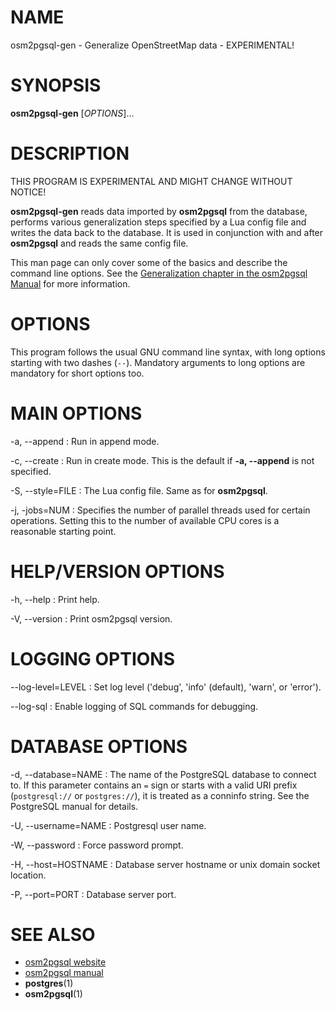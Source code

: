 # NAME

osm2pgsql-gen - Generalize OpenStreetMap data - EXPERIMENTAL!

# SYNOPSIS

**osm2pgsql-gen** \[*OPTIONS*\]...

# DESCRIPTION

THIS PROGRAM IS EXPERIMENTAL AND MIGHT CHANGE WITHOUT NOTICE!

**osm2pgsql-gen** reads data imported by **osm2pgsql** from the database,
performs various generalization steps specified by a Lua config file and
writes the data back to the database. It is used in conjunction with and
after **osm2pgsql** and reads the same config file.

This man page can only cover some of the basics and describe the command line
options. See the [Generalization chapter in the osm2pgsql
Manual](https://osm2pgsql.org/doc/manual.html#generalization) for more
information.

# OPTIONS

This program follows the usual GNU command line syntax, with long options
starting with two dashes (`--`). Mandatory arguments to long options are
mandatory for short options too.

# MAIN OPTIONS

-a, \--append
:   Run in append mode.

-c, \--create
:   Run in create mode. This is the default if **-a, \--append** is not
    specified.

-S, \--style=FILE
:   The Lua config file. Same as for **osm2pgsql**.

-j, \-jobs=NUM
:   Specifies the number of parallel threads used for certain operations.
    Setting this to the number of available CPU cores is a reasonable starting
    point.

# HELP/VERSION OPTIONS

-h, \--help
:   Print help.

-V, \--version
:   Print osm2pgsql version.

# LOGGING OPTIONS

\--log-level=LEVEL
:   Set log level ('debug', 'info' (default), 'warn', or 'error').

\--log-sql
:   Enable logging of SQL commands for debugging.

# DATABASE OPTIONS

-d, \--database=NAME
:   The name of the PostgreSQL database to connect to. If this parameter
    contains an `=` sign or starts with a valid URI prefix (`postgresql://` or
    `postgres://`), it is treated as a conninfo string. See the PostgreSQL
    manual for details.

-U, \--username=NAME
:   Postgresql user name.

-W, \--password
:   Force password prompt.

-H, \--host=HOSTNAME
:   Database server hostname or unix domain socket location.

-P, \--port=PORT
:   Database server port.

# SEE ALSO

* [osm2pgsql website](https://osm2pgsql.org)
* [osm2pgsql manual](https://osm2pgsql.org/doc/manual.html)
* **postgres**(1)
* **osm2pgsql**(1)

